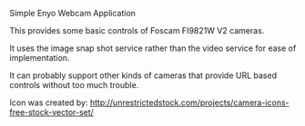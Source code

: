 Simple Enyo Webcam Application

This provides some basic controls of Foscam FI9821W V2 cameras.

It uses the image snap shot service rather than the video service for ease of implementation.

It can probably support other kinds of cameras that provide URL based controls without too much trouble.

Icon was created by: http://unrestrictedstock.com/projects/camera-icons-free-stock-vector-set/